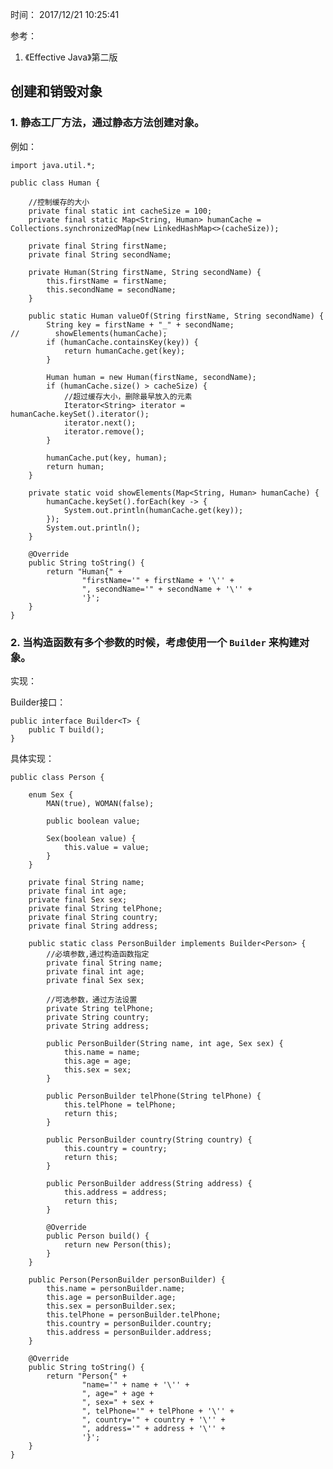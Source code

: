 时间： 2017/12/21 10:25:41

参考： 

1. 《Effective Java》第二版 


## 创建和销毁对象

### 1. 静态工厂方法，通过静态方法创建对象。

例如： 
	
	import java.util.*;
	
	public class Human {
	
	    //控制缓存的大小
	    private final static int cacheSize = 100;
	    private final static Map<String, Human> humanCache = Collections.synchronizedMap(new LinkedHashMap<>(cacheSize));
	
	    private final String firstName;
	    private final String secondName;
	
	    private Human(String firstName, String secondName) {
	        this.firstName = firstName;
	        this.secondName = secondName;
	    }
	
	    public static Human valueOf(String firstName, String secondName) {
	        String key = firstName + "_" + secondName;
	//        showElements(humanCache);
	        if (humanCache.containsKey(key)) {
	            return humanCache.get(key);
	        }
	
	        Human human = new Human(firstName, secondName);
	        if (humanCache.size() > cacheSize) {
	            //超过缓存大小，删除最早放入的元素
	            Iterator<String> iterator = humanCache.keySet().iterator();
	            iterator.next();
	            iterator.remove();
	        }
	
	        humanCache.put(key, human);
	        return human;
	    }
	
	    private static void showElements(Map<String, Human> humanCache) {
	        humanCache.keySet().forEach(key -> {
	            System.out.println(humanCache.get(key));
	        });
	        System.out.println();
	    }
	
	    @Override
	    public String toString() {
	        return "Human{" +
	                "firstName='" + firstName + '\'' +
	                ", secondName='" + secondName + '\'' +
	                '}';
	    }
	}

### 2. 当构造函数有多个参数的时候，考虑使用一个 `Builder` 来构建对象。

实现： 

Builder接口： 

	public interface Builder<T> {
	    public T build();
	}
具体实现： 

	public class Person {
	
	    enum Sex {
	        MAN(true), WOMAN(false);
	
	        public boolean value;
	
	        Sex(boolean value) {
	            this.value = value;
	        }
	    }
	    
	    private final String name;
	    private final int age;
	    private final Sex sex;
	    private final String telPhone;
	    private final String country;
	    private final String address;
	
	    public static class PersonBuilder implements Builder<Person> {
	        //必填参数,通过构造函数指定
	        private final String name;
	        private final int age;
	        private final Sex sex;
	
	        //可选参数，通过方法设置
	        private String telPhone;
	        private String country;
	        private String address;
	
	        public PersonBuilder(String name, int age, Sex sex) {
	            this.name = name;
	            this.age = age;
	            this.sex = sex;
	        }
	
	        public PersonBuilder telPhone(String telPhone) {
	            this.telPhone = telPhone;
	            return this;
	        }
	
	        public PersonBuilder country(String country) {
	            this.country = country;
	            return this;
	        }
	
	        public PersonBuilder address(String address) {
	            this.address = address;
	            return this;
	        }
	
	        @Override
	        public Person build() {
	            return new Person(this);
	        }
	    }
	
	    public Person(PersonBuilder personBuilder) {
	        this.name = personBuilder.name;
	        this.age = personBuilder.age;
	        this.sex = personBuilder.sex;
	        this.telPhone = personBuilder.telPhone;
	        this.country = personBuilder.country;
	        this.address = personBuilder.address;
	    }
	
	    @Override
	    public String toString() {
	        return "Person{" +
	                "name='" + name + '\'' +
	                ", age=" + age +
	                ", sex=" + sex +
	                ", telPhone='" + telPhone + '\'' +
	                ", country='" + country + '\'' +
	                ", address='" + address + '\'' +
	                '}';
	    }
	}

